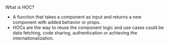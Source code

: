 What is HOC?
   - A function that takes a component as input and returns a new component  with added behavior or props.
   - HOCs are the way to reuse the component logic and use cases could be data fetching, code sharing, authentication or achieving the internationalization.

   